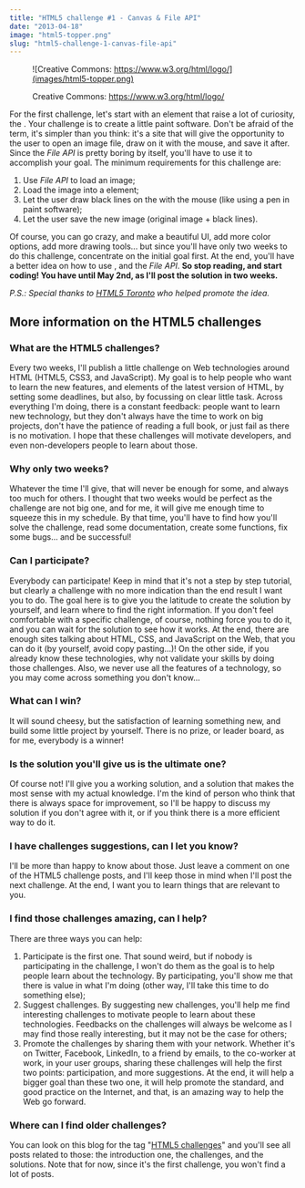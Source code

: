 ```yaml
---
title: "HTML5 challenge #1 - Canvas & File API"
date: "2013-04-18"
image: "html5-topper.png"
slug: "html5-challenge-1-canvas-file-api"
---
```


<figure>

![Creative Commons: https://www.w3.org/html/logo/](images/html5-topper.png)

<figcaption>

Creative Commons: https://www.w3.org/html/logo/

</figcaption>

</figure>

For the first challenge, let's start with an element that raise a lot of curiosity, the _<canvas>_. Your challenge is to create a little paint software. Don't be afraid of the term, it's simpler than you think: it's a site that will give the opportunity to the user to open an image file, draw on it with the mouse, and save it after. Since the _File API_ is pretty boring by itself, you'll have to use it to accomplish your goal. The minimum requirements for this challenge are:

1. Use _File API_ to load an image;
2. Load the image into a <canvas> element;
3. Let the user draw black lines on the _<canvas>_ with the mouse (like using a pen in paint software);
4. Let the user save the new image (original image + black lines).

Of course, you can go crazy, and make a beautiful UI, add more color options, add more drawing tools... but since you'll have only two weeks to do this challenge, concentrate on the initial goal first. At the end, you'll have a better idea on how to use _<canvas>_, and the _File API_. **So stop reading, and start coding! You have until May 2nd, as I'll post the solution in two weeks.**

_P.S.: Special thanks to [HTML5 Toronto](https://html5toronto.ca) who helped promote the idea._

## More information on the HTML5 challenges

### What are the HTML5 challenges?

Every two weeks, I'll publish a little challenge on Web technologies around HTML (HTML5, CSS3, and JavaScript). My goal is to help people who want to learn the new features, and elements of the latest version of HTML, by setting some deadlines, but also, by focussing on clear little task. Across everything I'm doing, there is a constant feedback: people want to learn new technology, but they don't always have the time to work on big projects, don't have the patience of reading a full book, or just fail as there is no motivation. I hope that these challenges will motivate developers, and even non-developers people to learn about those.

### Why only two weeks?

Whatever the time I'll give, that will never be enough for some, and always too much for others. I thought that two weeks would be perfect as the challenge are not big one, and for me, it will give me enough time to squeeze this in my schedule. By that time, you'll have to find how you'll solve the challenge, read some documentation, create some functions, fix some bugs... and be successful!

### Can I participate?

Everybody can participate! Keep in mind that it's not a step by step tutorial, but clearly a challenge with no more indication than the end result I want you to do. The goal here is to give you the latitude to create the solution by yourself, and learn where to find the right information. If you don't feel comfortable with a specific challenge, of course, nothing force you to do it, and you can wait for the solution to see how it works. At the end, there are enough sites talking about HTML, CSS, and JavaScript on the Web, that you can do it (by yourself, avoid copy pasting...)! On the other side, if you already know these technologies, why not validate your skills by doing those challenges. Also, we never use all the features of a technology, so you may come across something you don't know...

### What can I win?

It will sound cheesy, but the satisfaction of learning something new, and build some little project by yourself. There is no prize, or leader board, as for me, everybody is a winner!

### Is the solution you'll give us is the ultimate one?

Of course not! I'll give you a working solution, and a solution that makes the most sense with my actual knowledge. I'm the kind of person who think that there is always space for improvement, so I'll be happy to discuss my solution if you don't agree with it, or if you think there is a more efficient way to do it.

### I have challenges suggestions, can I let you know?

I'll be more than happy to know about those. Just leave a comment on one of the HTML5 challenge posts, and I'll keep those in mind when I'll post the next challenge. At the end, I want you to learn things that are relevant to you.

### I find those challenges amazing, can I help?

There are three ways you can help:

1. Participate is the first one. That sound weird, but if nobody is participating in the challenge, I won't do them as the goal is to help people learn about the technology. By participating, you'll show me that there is value in what I'm doing (other way, I'll take this time to do something else);
2. Suggest challenges. By suggesting new challenges, you'll help me find interesting challenges to motivate people to learn about these technologies. Feedbacks on the challenges will always be welcome as I may find those really interesting, but it may not be the case for others;
3. Promote the challenges by sharing them with your network. Whether it's on Twitter, Facebook, LinkedIn, to a friend by emails, to the co-worker at work, in your user groups, sharing these challenges will help the first two points: participation, and more suggestions. At the end, it will help a bigger goal than these two one, it will help promote the standard, and good practice on the Internet, and that, is an amazing way to help the Web go forward.

### Where can I find older challenges?

You can look on this blog for the tag "[HTML5 challenges](https://fred.dev/tags/html5-challenges/)" and you'll see all posts related to those: the introduction one, the challenges, and the solutions. Note that for now, since it's the first challenge, you won't find a lot of posts.
